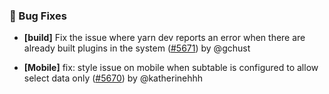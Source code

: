 ### 🐛 Bug Fixes

- **[build]** Fix the issue where yarn dev reports an error when there are already built plugins in the system ([#5671](https://github.com/nocobase/nocobase/pull/5671)) by @gchust

- **[Mobile]** fix: style issue on mobile when subtable is configured to allow select data only ([#5670](https://github.com/nocobase/nocobase/pull/5670)) by @katherinehhh


